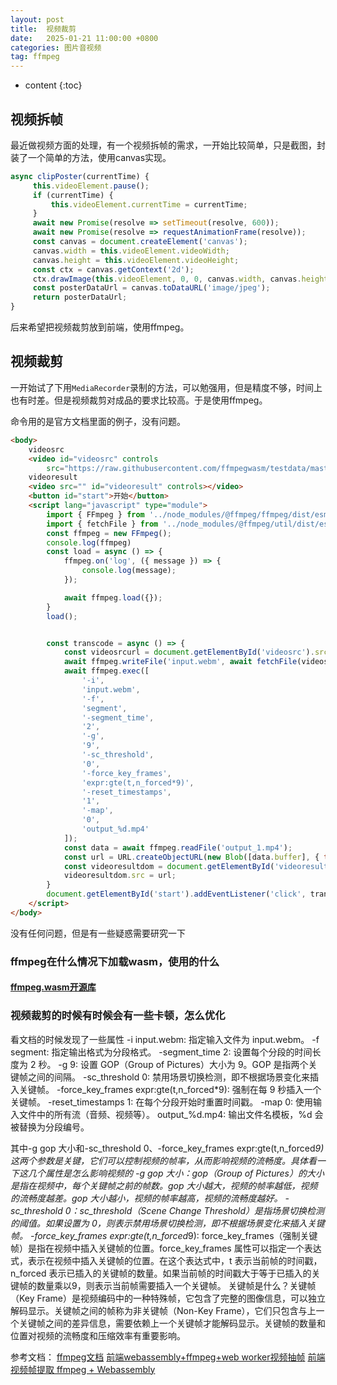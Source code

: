```yaml
---
layout: post
title:  视频裁剪
date:   2025-01-21 11:00:00 +0800
categories: 图片音视频
tag: ffmpeg
---
```

* content
{:toc}

## 视频拆帧

最近做视频方面的处理，有一个视频拆帧的需求，一开始比较简单，只是截图，封装了一个简单的方法，使用canvas实现。

```js
async clipPoster(currentTime) {
     this.videoElement.pause();
     if (currentTime) {
         this.videoElement.currentTime = currentTime;
     }
     await new Promise(resolve => setTimeout(resolve, 600));
     await new Promise(resolve => requestAnimationFrame(resolve));
     const canvas = document.createElement('canvas');
     canvas.width = this.videoElement.videoWidth;
     canvas.height = this.videoElement.videoHeight;
     const ctx = canvas.getContext('2d');
     ctx.drawImage(this.videoElement, 0, 0, canvas.width, canvas.height);
     const posterDataUrl = canvas.toDataURL('image/jpeg');
     return posterDataUrl;
}  
```

后来希望把视频裁剪放到前端，使用ffmpeg。

## 视频裁剪

一开始试了下用`MediaRecorder`录制的方法，可以勉强用，但是精度不够，时间上也有时差。但是视频裁剪对成品的要求比较高。于是使用ffmpeg。

命令用的是官方文档里面的例子，没有问题。

```html
<body>
    videosrc
    <video id="videosrc" controls
        src="https://raw.githubusercontent.com/ffmpegwasm/testdata/master/Big_Buck_Bunny_180_10s.webm"></video>
    videoresult
    <video src="" id="videoresult" controls></video>
    <button id="start">开始</button>
    <script lang="javascript" type="module">
        import { FFmpeg } from '../node_modules/@ffmpeg/ffmpeg/dist/esm/index.js';
        import { fetchFile } from '../node_modules/@ffmpeg/util/dist/esm/index.js';
        const ffmpeg = new FFmpeg();
        console.log(ffmpeg)
        const load = async () => {
            ffmpeg.on('log', ({ message }) => {
                console.log(message);
            });

            await ffmpeg.load({});
        }
        load();


        const transcode = async () => {
            const videosrcurl = document.getElementById('videosrc').src;
            await ffmpeg.writeFile('input.webm', await fetchFile(videosrcurl));
            await ffmpeg.exec([
                '-i',
                'input.webm',
                '-f',
                'segment',
                '-segment_time',
                '2',
                '-g',
                '9',
                '-sc_threshold',
                '0',
                '-force_key_frames',
                'expr:gte(t,n_forced*9)',
                '-reset_timestamps',
                '1',
                '-map',
                '0',
                'output_%d.mp4'
            ]);
            const data = await ffmpeg.readFile('output_1.mp4');
            const url = URL.createObjectURL(new Blob([data.buffer], { type: 'video/mp4' }));
            const videoresultdom = document.getElementById('videoresult');
            videoresultdom.src = url;
        }
        document.getElementById('start').addEventListener('click', transcode);
    </script>
</body>
```

没有任何问题，但是有一些疑惑需要研究一下

### ffmpeg在什么情况下加载wasm，使用的什么

#### [ffmpeg.wasm开源库](https://github.com/ffmpegwasm/ffmpeg.wasm)

### 视频裁剪的时候有时候会有一些卡顿，怎么优化

看文档的时候发现了一些属性
-i input.webm: 指定输入文件为 input.webm。
-f segment: 指定输出格式为分段格式。
-segment_time 2: 设置每个分段的时间长度为 2 秒。
-g 9: 设置 GOP（Group of Pictures）大小为 9。GOP 是指两个关键帧之间的间隔。
-sc_threshold 0: 禁用场景切换检测，即不根据场景变化来插入关键帧。
-force_key_frames expr:gte(t,n_forced*9): 强制在每 9 秒插入一个关键帧。
-reset_timestamps 1: 在每个分段开始时重置时间戳。
-map 0: 使用输入文件中的所有流（音频、视频等）。
output_%d.mp4: 输出文件名模板，%d 会被替换为分段编号。

其中-g gop 大小和-sc_threshold 0、-force_key_frames expr:gte(t,n_forced*9) 这两个参数是关键，它们可以控制视频的帧率，从而影响视频的流畅度。具体看一下这几个属性是怎么影响视频的
-g gop 大小：gop（Group of Pictures）的大小是指在视频中，每个关键帧之前的帧数。gop 大小越大，视频的帧率越低，视频的流畅度越差。gop 大小越小，视频的帧率越高，视频的流畅度越好。
-sc_threshold 0：sc_threshold（Scene Change Threshold）是指场景切换检测的阈值。如果设置为 0，则表示禁用场景切换检测，即不根据场景变化来插入关键帧。
-force_key_frames expr:gte(t,n_forced*9): force_key_frames（强制关键帧）是指在视频中插入关键帧的位置。force_key_frames 属性可以指定一个表达式，表示在视频中插入关键帧的位置。在这个表达式中，t 表示当前帧的时间戳，n_forced 表示已插入的关键帧的数量。如果当前帧的时间戳大于等于已插入的关键帧的数量乘以9，则表示当前帧需要插入一个关键帧。
关键帧是什么？关键帧（Key Frame）是视频编码中的一种特殊帧，它包含了完整的图像信息，可以独立解码显示。关键帧之间的帧称为非关键帧（Non-Key Frame），它们只包含与上一个关键帧之间的差异信息，需要依赖上一个关键帧才能解码显示。关键帧的数量和位置对视频的流畅度和压缩效率有重要影响。

参考文档：
[ffmpeg文档](https://ffmpegwasm.netlify.app/docs/getting-started/usage#split-video-into-segments-of-equal-duration)
[前端webassembly+ffmpeg+web worker视频抽帧](https://juejin.cn/post/6998876488451751973)
[前端视频帧提取 ffmpeg + Webassembly](https://juejin.cn/post/6854573219454844935)
